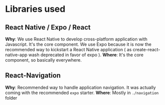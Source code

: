# Libraries used

## React Native / Expo / React

**Why**: We use React Native to develop cross-platform application with Javascript. It's the core component. We use Expo because it is now the recommended way to kickstart a React Native application ( as create-react-native-app wash deprecated in favor of expo ).
**Where**: It's the core component, so basically everywhere.

## React-Navigation

**Why**: Recommended way to handle application navigation. It was actually coming with the recommended `expo` starter.
**Where**: Mostly in `./navigation` folder
